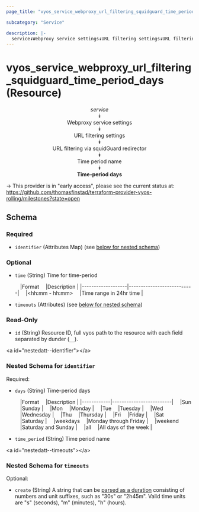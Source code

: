 ```yaml
---
page_title: "vyos_service_webproxy_url_filtering_squidguard_time_period_days Resource - vyos"

subcategory: "Service"

description: |- 
  service⯯Webproxy service settings⯯URL filtering settings⯯URL filtering via squidGuard redirector⯯Time period name⯯Time-period days
---
```


# vyos_service_webproxy_url_filtering_squidguard_time_period_days (Resource)
<center>

*service*  
⯯  
Webproxy service settings  
⯯  
URL filtering settings  
⯯  
URL filtering via squidGuard redirector  
⯯  
Time period name  
⯯  
**Time-period days**


</center>

-> This provider is in "early access", please see the current status at: https://github.com/thomasfinstad/terraform-provider-vyos-rolling/milestones?state=open

## Schema

### Required

- `identifier` (Attributes Map) (see [below for nested schema](#nestedatt--identifier))

### Optional

- `time` (String) Time for time-period

    &emsp;|Format           &emsp;|Description              |
    |-------------------|---------------------------|
    &emsp;|&lt;hh:mm - hh:mm&gt;  &emsp;|Time range in 24hr time  |
- `timeouts` (Attributes) (see [below for nested schema](#nestedatt--timeouts))

### Read-Only

- `id` (String) Resource ID, full vyos path to the resource with each field separated by dunder (`__`).

&lt;a id=&#34;nestedatt--identifier&#34;&gt;&lt;/a&gt;
### Nested Schema for `identifier`

Required:

- `days` (String) Time-period days

    &emsp;|Format    &emsp;|Description            |
    |------------|-------------------------|
    &emsp;|Sun       &emsp;|Sunday                 |
    &emsp;|Mon       &emsp;|Monday                 |
    &emsp;|Tue       &emsp;|Tuesday                |
    &emsp;|Wed       &emsp;|Wednesday              |
    &emsp;|Thu       &emsp;|Thursday               |
    &emsp;|Fri       &emsp;|Friday                 |
    &emsp;|Sat       &emsp;|Saturday               |
    &emsp;|weekdays  &emsp;|Monday through Friday  |
    &emsp;|weekend   &emsp;|Saturday and Sunday    |
    &emsp;|all       &emsp;|All days of the week   |
- `time_period` (String) Time period name


&lt;a id=&#34;nestedatt--timeouts&#34;&gt;&lt;/a&gt;
### Nested Schema for `timeouts`

Optional:

- `create` (String) A string that can be [parsed as a duration](https://pkg.go.dev/time#ParseDuration) consisting of numbers and unit suffixes, such as &#34;30s&#34; or &#34;2h45m&#34;. Valid time units are &#34;s&#34; (seconds), &#34;m&#34; (minutes), &#34;h&#34; (hours).  
